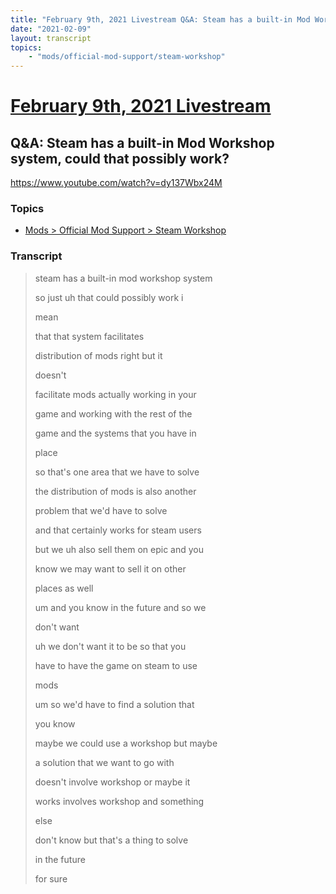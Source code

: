 ```yaml
---
title: "February 9th, 2021 Livestream Q&A: Steam has a built-in Mod Workshop system, could that possibly work?"
date: "2021-02-09"
layout: transcript
topics:
    - "mods/official-mod-support/steam-workshop"
---
```

# [February 9th, 2021 Livestream](../2021-02-09.md)
## Q&A: Steam has a built-in Mod Workshop system, could that possibly work?
https://www.youtube.com/watch?v=dy137Wbx24M

### Topics
* [Mods > Official Mod Support > Steam Workshop](../topics/mods/official-mod-support/steam-workshop.md)

### Transcript

> steam has a built-in mod workshop system
> 
> so just uh that could possibly work i
> 
> mean
> 
> that that system facilitates
> 
> distribution of mods right but it
> 
> doesn't
> 
> facilitate mods actually working in your
> 
> game and working with the rest of the
> 
> game and the systems that you have in
> 
> place
> 
> so that's one area that we have to solve
> 
> the distribution of mods is also another
> 
> problem that we'd have to solve
> 
> and that certainly works for steam users
> 
> but we uh also sell them on epic and you
> 
> know we may want to sell it on other
> 
> places as well
> 
> um and you know in the future and so we
> 
> don't want
> 
> uh we don't want it to be so that you
> 
> have to have the game on steam to use
> 
> mods
> 
> um so we'd have to find a solution that
> 
> you know
> 
> maybe we could use a workshop but maybe
> 
> a solution that we want to go with
> 
> doesn't involve workshop or maybe it
> 
> works involves workshop and something
> 
> else
> 
> don't know but that's a thing to solve
> 
> in the future
> 
> for sure
> 
